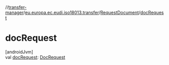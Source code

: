 //[transfer-manager](../../../index.md)/[eu.europa.ec.eudi.iso18013.transfer](../index.md)/[RequestDocument](index.md)/[docRequest](doc-request.md)

# docRequest

[androidJvm]\
val [docRequest](doc-request.md): [DocRequest](../-doc-request/index.md)
